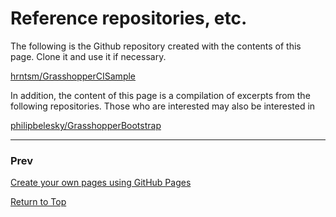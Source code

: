 # Reference repositories, etc.

The following is the Github repository created with the contents of this page. Clone it and use it if necessary.

[hrntsm/GrasshopperCISample](https://github.com/hrntsm/GrasshopperCISample)

In addition, the content of this page is a compilation of excerpts from the following repositories. Those who are interested may also be interested in

[philipbelesky/GrasshopperBootstrap](https://github.com/philipbelesky/GrasshopperBootstrap)

---

### Prev
[Create your own pages using GitHub Pages](add-github-pages)

[Return to Top](tutorial-chapters)
